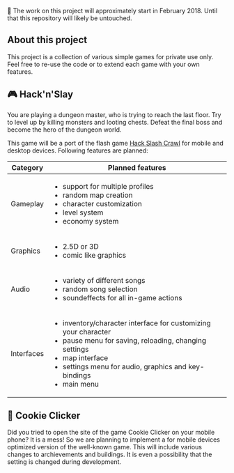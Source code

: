:date: The work on this project will approximately start in February 2018. Until that this repository will likely be untouched.

## About this project
This project is a collection of various simple games for private use only. Feel free to re-use the code or to extend each game with your own features. 

## :video_game: Hack'n'Slay
You are playing a dungeon master, who is trying to reach the last floor. Try to level up by killing monsters and looting chests. Defeat the final boss and become the hero of the dungeon world.

This game will be a port of the flash game [Hack Slash Crawl](http://www.fettspielen.de/spiel/hack-slash-crawl) for mobile and desktop devices. Following features are planned:

Category   | Planned features
---------- | -----------------
Gameplay   | <ul><li>support for multiple profiles</li><li>random map creation</li><li>character customization</li><li>level system</li><li>economy system</li></ul>
Graphics   | <ul><li>2.5D or 3D</li><li>comic like graphics</li></ul>
Audio      | <ul><li>variety of different songs</li><li>random song selection</li><li>soundeffects for all in-game actions</li></ul>
Interfaces | <ul><li>inventory/character interface for customizing your character</li><li>pause menu for saving, reloading, changing settings</li><li>map interface</li><li>settings menu for audio, graphics and key-bindings</li><li>main menu</li></ul>

## :cookie: Cookie Clicker
Did you tried to open the site of the game Cookie Clicker on your mobile phone? It is a mess! So we are planning to implement a for mobile devices optimized version of the well-known game. This will include various changes to archievements and buildings. It is even a possibility that the setting is changed during development. 
